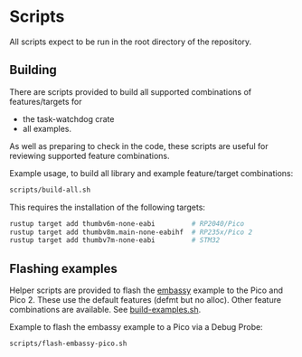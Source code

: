 # Scripts

All scripts expect to be run in the root directory of the repository.

## Building

There are scripts provided to build all supported combinations of features/targets for
* the task-watchdog crate
* all examples.

As well as preparing to check in the code, these scripts are useful for reviewing supported feature combinations.

Example usage, to build all library and example feature/target combinations:

```bash
scripts/build-all.sh
```

This requires the installation of the following targets:

```bash
rustup target add thumbv6m-none-eabi         # RP2040/Pico
rustup target add thumbv8m.main-none-eabihf  # RP235x/Pico 2
rustup target add thumbv7m-none-eabi         # STM32
```

## Flashing examples

Helper scripts are provided to flash the [embassy](examples/src/embassy.rs) example to the Pico and Pico 2.  These use the default features (defmt but no alloc).  Other feature combinations are available.  See [build-examples.sh](build-examples.sh).

Example to flash the embassy example to a Pico via a Debug Probe:

```bash
scripts/flash-embassy-pico.sh
```


